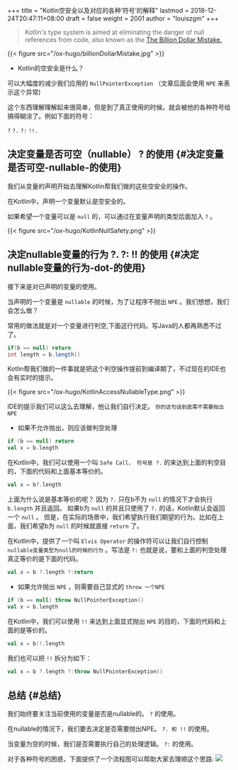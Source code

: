 +++
title = "Kotlin空安全以及对应的各种‘符号’的解释"
lastmod = 2018-12-24T20:47:11+08:00
draft = false
weight = 2001
author = "louiszgm"
+++

> Kotlin's type system is aimed at eliminating the danger of null references from code, also known as the [The Billion Dollar Mistake.](https://www.infoq.com/presentations/Null-References-The-Billion-Dollar-Mistake-Tony-Hoare)

{{< figure src="/ox-hugo/billionDollarMistake.jpg" >}}

<!--more-->

-   Kotlin的空安全是什么？

可以大幅度的减少我们应用的 `NullPointerException` （文章后面会使用 `NPE` 来表示这个异常)

这个东西理解理解起来很简单，但是到了真正使用的时候。就会被他的各种符号给搞得糊涂了。例如下面的符号：

`?` `?.` `?:` `!!.`


## 决定变量是否可空（nullable） ? 的使用 {#决定变量是否可空-nullable-的使用}

我们从变量的声明开始去理解Kotlin帮我们做的这些空安全的操作。

在Kotlin中，声明一个变量默认是空安全的。

如果希望一个变量可以是 `null` 的，可以通过在变量声明的类型后面加入 `?` 。

{{< figure src="/ox-hugo/KotlinNullSafety.png" >}}


## 决定nullable变量的行为 ?. ?: !! 的使用 {#决定nullable变量的行为-dot-的使用}

接下来是对已声明的变量的使用。

当声明的一个变量是 `nullable` 的时候，为了让程序不抛出 `NPE` 。我们想想，我们会怎么做？

常用的做法就是对一个变量进行判空,下面这行代码。写Java的人都再熟悉不过了。

```java
if(b == null) return
int length = b.length()
```

Kotlin帮我们做的一件事就是把这个判空操作提前到编译期了，不过现在的IDE也会有实时的提示。

{{< figure src="/ox-hugo/KotlinAccessNullableType.png" >}}

IDE的提示我们可以这么去理解，他让我们自行决定。 `你的这句话到底需不需要抛出NPE`

-   如果不允许抛出，则应该做判空处理

```Kotlin
if (b == null) return
val x = b.length
```

在Kotlin中，我们可以使用一个叫 `Safe Call， 符号是 ?.` 的来达到上面的判空目的，下面的代码和上面基本等价的。

```Kotlin
val x = b?.length
```

上面为什么说是基本等价的呢？ 因为 `?.` 只在b不为 `null` 的情况下才会执行 `b.length` 并且返回。
如果b为 `null` 的并且只使用了 `?.` 的话，Kotlin默认会返回一个 `null` 。
但是，在实际的场景中，我们希望执行我们期望的行为。比如在上面，我们希望b为 `null` 的时候就直接 `return` 了。

在Kotlin中，提供了一个叫 `Elvis Operator` 的操作符可以让我们自行控制 `nullable变量类型为null的时候的行为` 。写法是 `?:`
也就是说，要和上面的判空处理真正等价的是下面的代码。

```Kotlin
val x = b ?.length ?:return
```

-   如果允许抛出 `NPE` ，则需要自己显式的 `throw 一个NPE`

```Kotlin
if (b == null) throw NullPointerException()
val x = b.length
```

在Kotlin中，我们可以使用 `!!` 来达到上面显式抛出 `NPE` 的目的，下面的代码和上面的是等价的。

```Kotlin
val x = b!!.length
```

我们也可以把 `!!` 拆分为如下：

```Kotlin
val x = b ?.length ?:throw NullPointerException()
```


## 总结 {#总结}

我们始终要关注当前使用的变量是否是nullable的。 `?` 的使用。

在nullable的情况下，我们要去决定是否需要抛出NPE。 `?. 和 !!` 的使用。

当变量为空的时候，我们是否需要执行自己的处理逻辑。 `?:` 的使用。

对于各种符号的困惑，下面提供了一个流程图可以帮助大家去理顺这个思路:
![](/ox-hugo/NullSafetyFlowChart.png)
